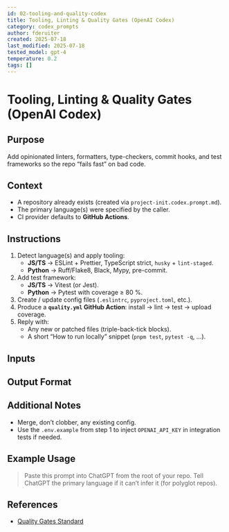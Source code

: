 ```yaml
---
id: 02-tooling-and-quality-codex
title: Tooling, Linting & Quality Gates (OpenAI Codex)
category: codex_prompts
author: fderuiter
created: 2025-07-18
last_modified: 2025-07-18
tested_model: gpt-4
temperature: 0.2
tags: []
---
```


# Tooling, Linting & Quality Gates (OpenAI Codex)

## Purpose

Add opinionated linters, formatters, type-checkers, commit hooks, and test frameworks so the repo “fails fast” on bad code.

## Context

- A repository already exists (created via `project-init.codex.prompt.md`).
- The primary language(s) were specified by the caller.
- CI provider defaults to **GitHub Actions**.

## Instructions

1. Detect language(s) and apply tooling:
   - **JS/TS** → ESLint + Prettier, TypeScript strict, `husky` + `lint-staged`.
   - **Python** → Ruff/Flake8, Black, Mypy, pre-commit.
1. Add test framework:
   - **JS/TS** → Vitest (or Jest).
   - **Python** → Pytest with coverage ≥ 80 %.
1. Create / update config files (`.eslintrc`, `pyproject.toml`, etc.).
1. Produce a **`quality.yml` GitHub Action**: install → lint → test → upload coverage.
1. Reply with:
   - Any new or patched files (triple-back-tick blocks).
   - A short “How to run locally” snippet (`pnpm test`, `pytest -q`, …).

## Inputs

## Output Format

## Additional Notes

- Merge, don’t clobber, any existing config.
- Use the `.env.example` from step 1 to inject `OPENAI_API_KEY` in integration tests if needed.

## Example Usage

> Paste this prompt into ChatGPT from the root of your repo.
> Tell ChatGPT the primary language if it can’t infer it (for polyglot repos).

## References

- [Quality Gates Standard](../docs/quality/gates.md)
